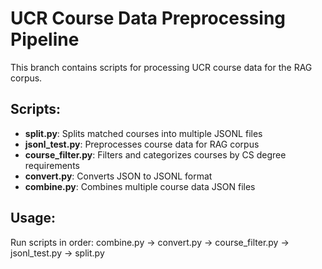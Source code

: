 # UCR Course Data Preprocessing Pipeline

This branch contains scripts for processing UCR course data for the RAG corpus.

## Scripts:
- **split.py**: Splits matched courses into multiple JSONL files
- **jsonl_test.py**: Preprocesses course data for RAG corpus
- **course_filter.py**: Filters and categorizes courses by CS degree requirements  
- **convert.py**: Converts JSON to JSONL format
- **combine.py**: Combines multiple course data JSON files

## Usage:
Run scripts in order: combine.py → convert.py → course_filter.py → jsonl_test.py → split.py
